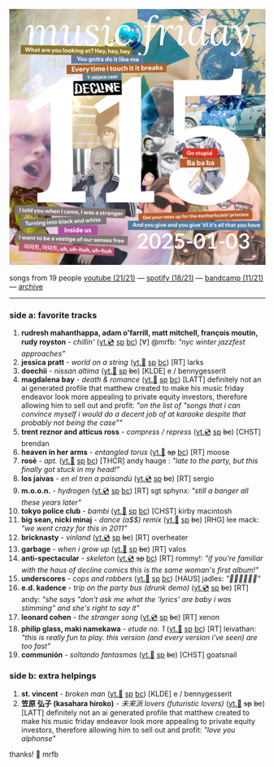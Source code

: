 ![cover collage](./2025-01-03.png)

songs from 19 people
[youtube (21/21)](<https://youtube.com/playlist?list=PLHKkvq2Z_Nhhj2HCF3zbEJloMvGSIuEn1>) — [spotify (18/21)](<https://open.spotify.com/playlist/0JWC3GB4VY9dLEWYAoocUr>) — [bandcamp (11/21)](<https://www.buymusic.club/list/mrfb-2025-01-03-mf115>) — [archive](https://github.com/mrfb/music-friday/)

---

### side a: favorite tracks
1. **rudresh mahanthappa, adam o'farrill, matt mitchell, françois moutin, rudy royston** - *chillin'* ([yt.💿](https://youtu.be/iaTJRr3ZkkU) [sp](https://open.spotify.com/track/24ixwdTPYk2n4GieIJgtZX) [bc](https://rudreshmahanthappa2.bandcamp.com/track/chillin))
[∀] @mrfb: *"nyc winter jazzfest approaches"*
1. **jessica pratt** - *world on a string* ([yt.📼](https://youtu.be/MnXYxe1PaMo) [sp](https://open.spotify.com/track/06uOV6fQr0khY0LzYcy4w0) [bc](https://jessicapratt.bandcamp.com/track/world-on-a-string))
[RT] larks
1. **doechii** - *nissan altima* ([yt.📼](https://youtu.be/iGbeZNqklic) [sp](https://open.spotify.com/track/2dKkVF2m160z0RNDN2dddc) ~~bc~~)
[KLDE] e / bennygesserit
1. **magdalena bay** - *death & romance* ([yt.📼](https://youtu.be/_8gfVTnbBi8) [sp](https://open.spotify.com/track/5m3rVRNkTv5EQnPuF293we) [bc](https://magdalenabay.bandcamp.com/track/death-romance-1))
[LATT] definitely not an ai generated profile that matthew created to make his music friday endeavor look more appealing to private equity investors, therefore allowing him to sell out and profit: *"on the list of "songs that i can convince myself i would do a decent job of at karaoke despite that probably not being the case""*
1. **trent reznor and atticus ross** - *compress / repress* ([yt.💿](https://youtu.be/mJAQaNb39hI) [sp](https://open.spotify.com/track/40k8Fcfap0ZOiMClwz9VlP) ~~bc~~)
[CHST] brendan
1. **heaven in her arms** - *entangled torus* ([yt.👢](https://youtu.be/i3g8JPg3Zgs) ~~sp~~ [bc](https://heaveninherarms.bandcamp.com/track/entangled-torus))
[RT] moose
1. **rosé** - *apt.* ([yt.📼](https://youtu.be/ekr2nIex040) [sp](https://open.spotify.com/track/5vNRhkKd0yEAg8suGBpjeY) [bc](https://suniverseq.bandcamp.com/track/apt))
[THCR] andy hauge : *"late to the party, but this finally got stuck in my head!"*
1. **los jaivas** - *en el tren a paisandú* ([yt.💿](https://youtu.be/HK98tIFwl68) [sp](https://open.spotify.com/track/62Ul4vrKeJB2aDhJ6WSZU8) ~~bc~~)
[RT] sergio
1. **m.o.o.n.** - *hydrogen* ([yt.💿](https://youtu.be/SNE2oCZH_4k) [sp](https://open.spotify.com/track/10VVCjsMTbM39bPzygGSex) [bc](https://music.musicofthemoon.com/track/hydrogen))
[RT] sgt sphynx: *"still a banger all these years later"*
1. **tokyo police club** - *bambi* ([yt.📼](https://youtu.be/VyCjFekH05A) [sp](https://open.spotify.com/track/0UM1p4kAZZUN1cNUYs8vUr) [bc](https://tokyo-police-club.bandcamp.com/track/bambi))
[CHST] kirby macintosh
1. **big sean, nicki minaj** - *dance (a$$) remix* ([yt.📼](https://youtu.be/pn1VGytzXus) [sp](https://open.spotify.com/track/3ZAMtgYJFoHwJjFkhkXqKr) ~~bc~~)
[RHG] lee mack: *"we went crazy for this in 2011"*
1. **bricknasty** - *vinland* ([yt.💿](https://youtu.be/3a_olfzak_U) [sp](https://open.spotify.com/track/4rxGfHqxkjke3BbD6a0wkK) ~~bc~~)
[RT] overheater
1. **garbage** - *when i grow up* ([yt.📼](https://youtu.be/Je-CPZRwbh8) [sp](https://open.spotify.com/track/4FBpkhn8xfmdtZebrcNRmu) ~~bc~~)
[RT] valos
1. **anti-spectacular** - *skeleton* ([yt.💿](https://youtu.be/ZIoHq5nVEw8) ~~sp~~ [bc](https://anti-spectacular.bandcamp.com/track/skeleton))
[RT] rommy!: *"if you're familiar with the haus of decline comics this is the same woman's first album!"*
1. **underscores** - *cops and robbers* ([yt.📼](https://youtu.be/u6BajlmkcQc) [sp](https://open.spotify.com/track/08AznbP5RLxjaFOZTqOI9w) [bc](https://underscores.bandcamp.com/track/cops-and-robbers))
[HAUS] jadles: *"🌄🎡🌴🏳️‍⚧️✨"*
1. **e.d. kadence** - *trip on the party bus (drunk demo)* ([yt.💿](https://youtu.be/qCYfR43uYdk) [sp](https://open.spotify.com/track/7at6D38ny5dh9uoybIoLXd) ~~bc~~)
[RT] andy: *"she says "don't ask me what the 'lyrics' are baby i was stimming" and she's right to say it"*
1. **leonard cohen** - *the stranger song* ([yt.💿](https://youtu.be/ZqlR5D0y23s) [sp](https://open.spotify.com/track/5BeT7nwfURe9hldXRhBMKM) ~~bc~~)
[RT] xenon
1. **philip glass, maki namekawa** - *etude no. 1* ([yt.📼](https://youtu.be/2esw5X4oLo0) [sp](https://open.spotify.com/track/6gDeKusyjIReqhTN3SlPm8) [bc](https://philipglass.bandcamp.com/track/etude-no-1-2))
[RT] leivathan: *"this is really fun to play. this version (and every version i've seen) are too fast"*
1. **communión** - *soltando fantasmas* ([yt.📼](https://youtu.be/GsuMe2p1350) [sp](https://open.spotify.com/track/7bHJgY6FJUlFEi9jv9WDDP) ~~bc~~)
[CHST] goatsnail

### side b: extra helpings
1. **st. vincent** - *broken man* ([yt.📼](https://youtu.be/RYJxPg6quL4) [sp](https://open.spotify.com/track/1kgLXgHrXecZyRCDROfAPb) [bc](https://stvincent.bandcamp.com/track/broken-man))
[KLDE] e / bennygesserit
1. **笠原 弘子 (kasahara hiroko)** - *未来派 lovers (futuristic lovers)* ([yt.📼](https://youtu.be/fMpI_bc3LrI) ~~sp~~ ~~bc~~)
[LATT] definitely not an ai generated profile that matthew created to make his music friday endeavor look more appealing to private equity investors, therefore allowing him to sell out and profit: *"love you alphonse"*

thanks! 💖 mrfb